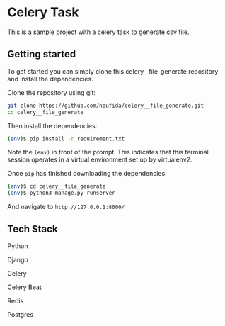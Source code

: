 # Celery Task



This is a sample project with a celery task to generate csv file.

## Getting started

To get started you can simply clone this celery__file_generate repository and install the dependencies.

Clone the repository using git:

```bash
git clone https://github.com/noufida/celery__file_generate.git
cd celery__file_generate
```
Then install the dependencies:

```bash
(env)$ pip install -r requirement.txt
```
Note the ```(env)``` in front of the prompt. This indicates that this terminal session operates in a virtual environment set up by virtualenv2.

Once ```pip``` has finished downloading the dependencies:


```bash
(env)$ cd celery__file_generate
(env)$ python3 manage.py runserver
```


And navigate to ```http://127.0.0.1:8000/```

## Tech Stack

Python

Django

Celery

Celery Beat

Redis

Postgres
